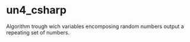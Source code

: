 # un4_csharp
Algorithm trough wich variables encomposing random numbers output a repeating set of numbers.
